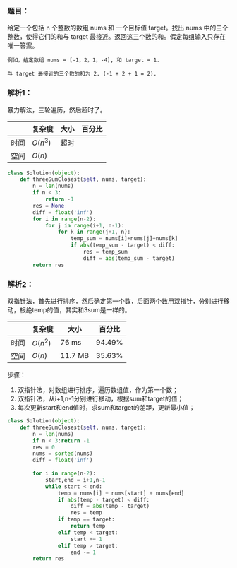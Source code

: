 ### 题目：
给定一个包括 n 个整数的数组 nums 和 一个目标值 target。找出 nums 中的三个整数，使得它们的和与 target 最接近。返回这三个数的和。假定每组输入只存在唯一答案。
```
例如，给定数组 nums = [-1，2，1，-4], 和 target = 1.

与 target 最接近的三个数的和为 2. (-1 + 2 + 1 = 2).
```

### 解析1：
暴力解法，三轮遍历，然后超时了。

|  |复杂度|大小|百分比|
|--|--|--|--|
|时间|$O(n^3)$|超时||
|空间|$O(n)$|||

```python
class Solution(object):
    def threeSumClosest(self, nums, target):
        n = len(nums)
        if n < 3:
            return -1
        res = None
        diff = float('inf')
        for i in range(n-2):
            for j in range(i+1, n-1):
                for k in range(j+1, n):
                    temp_sum = nums[i]+nums[j]+nums[k]
                    if abs(temp_sum - target) < diff:
                        res = temp_sum
                        diff = abs(temp_sum - target)
        return res
```

### 解析2：
双指针法，首先进行排序，然后确定第一个数，后面两个数用双指针，分别进行移动，根绝temp的值，其实和3sum是一样的。

|  |复杂度|大小|百分比|
|--|--|--|--|
|时间|$O(n^2)$|76 ms|94.49%|
|空间|$O(n)$|11.7 MB|35.63%|

步骤：
1. 双指针法，对数组进行排序，遍历数组值，作为第一个数；
2. 双指针法，从i+1,n-1分别进行移动，根据sum和target的值；
3. 每次更新start和end值时，求sum和target的差距，更新最小值；

```python
class Solution(object):
    def threeSumClosest(self, nums, target):
        n = len(nums)
        if n < 3:return -1
        res = 0
        nums = sorted(nums)
        diff = float('inf')
        
        for i in range(n-2):
            start,end = i+1,n-1
            while start < end:
                temp = nums[i] + nums[start] + nums[end]
                if abs(temp - target) < diff:
                    diff = abs(temp - target)
                    res = temp
                if temp == target:
                    return temp
                elif temp < target:
                    start += 1
                elif temp > target:
                    end -= 1
        return res
```